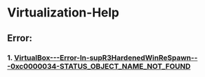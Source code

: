 # Virtualization-Help

## Error: 
### 1. [VirtualBox---Error-In-supR3HardenedWinReSpawn---0xc0000034-STATUS_OBJECT_NAME_NOT_FOUND](https://github.com/mdgulamasib/Virtualization-Help/tree/VirtualBox---Error-In-supR3HardenedWinReSpawn---0xc0000034-STATUS_OBJECT_NAME_NOT_FOUND)
